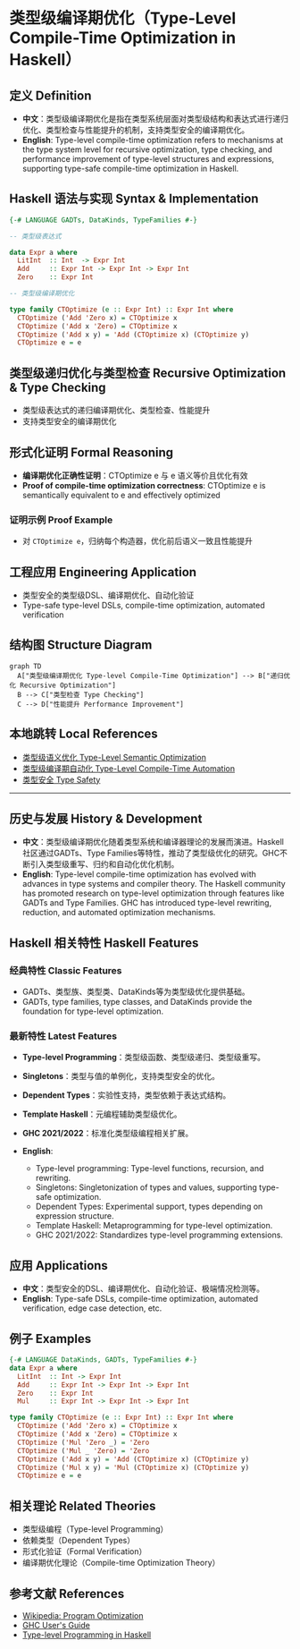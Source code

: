 # 类型级编译期优化（Type-Level Compile-Time Optimization in Haskell）

## 定义 Definition

- **中文**：类型级编译期优化是指在类型系统层面对类型级结构和表达式进行递归优化、类型检查与性能提升的机制，支持类型安全的编译期优化。
- **English**: Type-level compile-time optimization refers to mechanisms at the type system level for recursive optimization, type checking, and performance improvement of type-level structures and expressions, supporting type-safe compile-time optimization in Haskell.

## Haskell 语法与实现 Syntax & Implementation

```haskell
{-# LANGUAGE GADTs, DataKinds, TypeFamilies #-}

-- 类型级表达式

data Expr a where
  LitInt  :: Int  -> Expr Int
  Add     :: Expr Int -> Expr Int -> Expr Int
  Zero    :: Expr Int

-- 类型级编译期优化

type family CTOptimize (e :: Expr Int) :: Expr Int where
  CTOptimize ('Add 'Zero x) = CTOptimize x
  CTOptimize ('Add x 'Zero) = CTOptimize x
  CTOptimize ('Add x y) = 'Add (CTOptimize x) (CTOptimize y)
  CTOptimize e = e
```

## 类型级递归优化与类型检查 Recursive Optimization & Type Checking

- 类型级表达式的递归编译期优化、类型检查、性能提升
- 支持类型安全的编译期优化

## 形式化证明 Formal Reasoning

- **编译期优化正确性证明**：CTOptimize e 与 e 语义等价且优化有效
- **Proof of compile-time optimization correctness**: CTOptimize e is semantically equivalent to e and effectively optimized

### 证明示例 Proof Example

- 对 `CTOptimize e`，归纳每个构造器，优化前后语义一致且性能提升

## 工程应用 Engineering Application

- 类型安全的类型级DSL、编译期优化、自动化验证
- Type-safe type-level DSLs, compile-time optimization, automated verification

## 结构图 Structure Diagram

```mermaid
graph TD
  A["类型级编译期优化 Type-level Compile-Time Optimization"] --> B["递归优化 Recursive Optimization"]
  B --> C["类型检查 Type Checking"]
  C --> D["性能提升 Performance Improvement"]
```

## 本地跳转 Local References

- [类型级语义优化 Type-Level Semantic Optimization](../114-Type-Level-Semantic-Optimization/01-Type-Level-Semantic-Optimization-in-Haskell.md)
- [类型级编译期自动化 Type-Level Compile-Time Automation](../117-Type-Level-Compile-Time-Automation/01-Type-Level-Compile-Time-Automation-in-Haskell.md)
- [类型安全 Type Safety](../14-Type-Safety/01-Type-Safety-in-Haskell.md)

---

## 历史与发展 History & Development

- **中文**：类型级编译期优化随着类型系统和编译器理论的发展而演进。Haskell社区通过GADTs、Type Families等特性，推动了类型级优化的研究。GHC不断引入类型级重写、归约和自动化优化机制。
- **English**: Type-level compile-time optimization has evolved with advances in type systems and compiler theory. The Haskell community has promoted research on type-level optimization through features like GADTs and Type Families. GHC has introduced type-level rewriting, reduction, and automated optimization mechanisms.

## Haskell 相关特性 Haskell Features

### 经典特性 Classic Features

- GADTs、类型族、类型类、DataKinds等为类型级优化提供基础。
- GADTs, type families, type classes, and DataKinds provide the foundation for type-level optimization.

### 最新特性 Latest Features

- **Type-level Programming**：类型级函数、类型级递归、类型级重写。
- **Singletons**：类型与值的单例化，支持类型安全的优化。
- **Dependent Types**：实验性支持，类型依赖于表达式结构。
- **Template Haskell**：元编程辅助类型级优化。
- **GHC 2021/2022**：标准化类型级编程相关扩展。

- **English**:
  - Type-level programming: Type-level functions, recursion, and rewriting.
  - Singletons: Singletonization of types and values, supporting type-safe optimization.
  - Dependent Types: Experimental support, types depending on expression structure.
  - Template Haskell: Metaprogramming for type-level optimization.
  - GHC 2021/2022: Standardizes type-level programming extensions.

## 应用 Applications

- **中文**：类型安全的DSL、编译期优化、自动化验证、极端情况检测等。
- **English**: Type-safe DSLs, compile-time optimization, automated verification, edge case detection, etc.

## 例子 Examples

```haskell
{-# LANGUAGE DataKinds, GADTs, TypeFamilies #-}
data Expr a where
  LitInt  :: Int -> Expr Int
  Add     :: Expr Int -> Expr Int -> Expr Int
  Zero    :: Expr Int
  Mul     :: Expr Int -> Expr Int -> Expr Int

type family CTOptimize (e :: Expr Int) :: Expr Int where
  CTOptimize ('Add 'Zero x) = CTOptimize x
  CTOptimize ('Add x 'Zero) = CTOptimize x
  CTOptimize ('Mul 'Zero _) = 'Zero
  CTOptimize ('Mul _ 'Zero) = 'Zero
  CTOptimize ('Add x y) = 'Add (CTOptimize x) (CTOptimize y)
  CTOptimize ('Mul x y) = 'Mul (CTOptimize x) (CTOptimize y)
  CTOptimize e = e
```

## 相关理论 Related Theories

- 类型级编程（Type-level Programming）
- 依赖类型（Dependent Types）
- 形式化验证（Formal Verification）
- 编译期优化理论（Compile-time Optimization Theory）

## 参考文献 References

- [Wikipedia: Program Optimization](https://en.wikipedia.org/wiki/Program_optimization)
- [GHC User's Guide](https://downloads.haskell.org/ghc/latest/docs/html/users_guide/)
- [Type-level Programming in Haskell](https://wiki.haskell.org/Type-level_programming)
